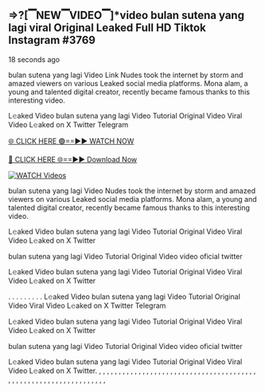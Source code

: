 ## =>?[▔NEW▔VIDEO▔]*video bulan sutena yang lagi viral Original Leaked Full HD Tiktok Instagram #3769

18 seconds ago

bulan sutena yang lagi Video Link Nudes took the internet by storm and amazed viewers on various Leaked social media platforms. Mona alam, a young and talented digital creator, recently became famous thanks to this interesting video.

L𝚎aked Video bulan sutena yang lagi Video Tutorial Original Video Viral Video L𝚎aked on X Twitter Telegram

[🌐 CLICK HERE 🟢==►► WATCH NOW](https://dekho-ki-hoy-07-2k25.blogspot.com/2025/01/viral-on.html)

[🔴 CLICK HERE 🌐==►► Download Now](https://dekho-ki-hoy-07-2k25.blogspot.com/2025/01/viral-on.html)

[![WATCH Videos](https://i.imgur.com/dJHk4Zq.gif)](https://dekho-ki-hoy-07-2k25.blogspot.com/2025/01/viral-on.html)

bulan sutena yang lagi Video Nudes took the internet by storm and amazed viewers on various Leaked social media platforms. Mona alam, a young and talented digital creator, recently became famous thanks to this interesting video.

L𝚎aked Video bulan sutena yang lagi Video Tutorial Original Video Viral Video L𝚎aked on X Twitter

bulan sutena yang lagi Video Tutorial Original Video video oficial twitter

L𝚎aked Video bulan sutena yang lagi Video Tutorial Original Video Viral Video L𝚎aked on X Twitter

. . . . . . . . . L𝚎aked Video bulan sutena yang lagi Video Tutorial Original Video Viral Video L𝚎aked on X Twitter Telegram

L𝚎aked Video bulan sutena yang lagi Video Tutorial Original Video Viral Video L𝚎aked on X Twitter

bulan sutena yang lagi Video Tutorial Original Video video oficial twitter

L𝚎aked Video bulan sutena yang lagi Video Tutorial Original Video Viral Video L𝚎aked on X Twitter.
,
,
,
,
,
,
,
,
,
,
,
,
,
,
,
,
,
,
,
,
,
,
,
,
,
,
,
,
,
,
,
,
,
,
,
,
,
,
,
,
,
,
,
,
,
,
,
,
,
,
,
,
,
,
,
,
,
,
,
,
,
,
,
,
,